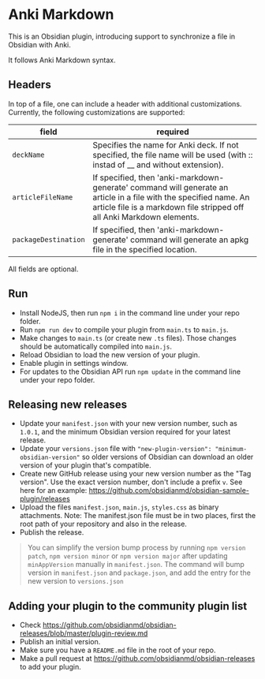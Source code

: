 # Anki Markdown

This is an Obsidian plugin, introducing support to synchronize a file in Obsidian with Anki.

It follows Anki Markdown syntax.

## Headers

In top of a file, one can include a header with additional customizations. Currently, the following customizations are supported:

| field                | required                                                                                                                                                                                    |
|----------------------|---------------------------------------------------------------------------------------------------------------------------------------------------------------------------------------------|
| `deckName`           | Specifies the name for Anki deck. If not specified, the file name will be used (with :: instad of __ and without extension).                                                                |
| `articleFileName`    | If specified, then 'anki-markdown-generate' command will generate an article in a file with the specified name. An article file is a markdown file stripped off all Anki Markdown elements. |
| `packageDestination` | If specified, then 'anki-markdown-generate' command will generate an apkg file in the specified location.                                                                                   |

All fields are optional.

## Run

- Install NodeJS, then run `npm i` in the command line under your repo folder.
- Run `npm run dev` to compile your plugin from `main.ts` to `main.js`.
- Make changes to `main.ts` (or create new `.ts` files). Those changes should be automatically compiled into `main.js`.
- Reload Obsidian to load the new version of your plugin.
- Enable plugin in settings window.
- For updates to the Obsidian API run `npm update` in the command line under your repo folder.

## Releasing new releases

- Update your `manifest.json` with your new version number, such as `1.0.1`, and the minimum Obsidian version required for your latest release.
- Update your `versions.json` file with `"new-plugin-version": "minimum-obsidian-version"` so older versions of Obsidian can download an older version of your plugin that's compatible.
- Create new GitHub release using your new version number as the "Tag version". Use the exact version number, don't include a prefix `v`. See here for an example: https://github.com/obsidianmd/obsidian-sample-plugin/releases
- Upload the files `manifest.json`, `main.js`, `styles.css` as binary attachments. Note: The manifest.json file must be in two places, first the root path of your repository and also in the release.
- Publish the release.

> You can simplify the version bump process by running `npm version patch`, `npm version minor` or `npm version major` after updating `minAppVersion` manually in `manifest.json`.
> The command will bump version in `manifest.json` and `package.json`, and add the entry for the new version to `versions.json`

## Adding your plugin to the community plugin list

- Check https://github.com/obsidianmd/obsidian-releases/blob/master/plugin-review.md
- Publish an initial version.
- Make sure you have a `README.md` file in the root of your repo.
- Make a pull request at https://github.com/obsidianmd/obsidian-releases to add your plugin.
